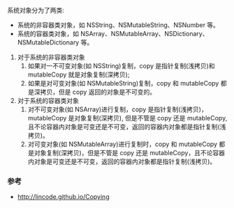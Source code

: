 
系统对象分为了两类:

- 系统的非容器类对象，如 NSString、NSMutableString、NSNumber 等。
- 系统的容器类对象，如 NSArray、NSMutableArray、NSDictionary、NSMutableDictionary 等。


1. 对于系统的非容器类对象
   1. 如果对一不可变对象(如 NSString)复制，copy 是指针复制(浅拷贝)和 mutableCopy 就是对象复制(深拷贝);
   2. 如果是对可变对象(如 NSMutableString)复制，copy 和 mutableCopy 都是深拷贝，但是 copy 返回的对象是不可变的。
2. 对于系统的容器类对象
   1. 对不可变对象(如 NSArray)进行复制，copy 是指针复制(浅拷贝)， mutableCopy 是对象复制(深拷贝), 但是不管是 copy 还是 mutableCopy, 且不论容器内对象是可变还是不可变，返回的容器内对象都是指针复制(浅拷贝)。
   2. 对可变对象(如 NSMutableArray)进行复制时，copy 和 mutableCopy 都是对象复制(深拷贝)，但是不管是 copy 还是 mutableCopy，且不论容器内对象是可变还是不可变，返回的容器内对象都是指针复制(浅拷贝)。


### 参考
- http://lincode.github.io/Copying